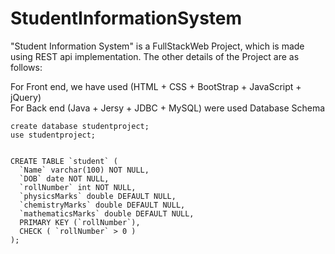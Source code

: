 # StudentInformationSystem
"Student Information System" is a FullStackWeb Project, which is made using REST api implementation. The other details of the Project are as follows:

For Front end, we have used (HTML + CSS + BootStrap + JavaScript + jQuery)  
For Back end (Java + Jersy + JDBC + MySQL) were used
Database Schema  

`create database studentproject;`  
`use studentproject;`  
  
<code>
CREATE TABLE `student` (  
  `Name` varchar(100) NOT NULL,  
  `DOB` date NOT NULL,  
  `rollNumber` int NOT NULL,  
  `physicsMarks` double DEFAULT NULL,  
  `chemistryMarks` double DEFAULT NULL,  
  `mathematicsMarks` double DEFAULT NULL,  
  PRIMARY KEY (`rollNumber`),  
  CHECK ( `rollNumber` > 0 )  
);
</code>
